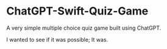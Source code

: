 # ChatGPT-Swift-Quiz-Game
A very simple multiple choice quiz game built using ChatGPT.

I wanted to see if it was possible; It was.

